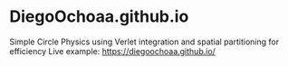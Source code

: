 # DiegoOchoaa.github.io
Simple Circle Physics using Verlet integration and spatial partitioning for efficiency
Live example: https://diegoochoaa.github.io/
